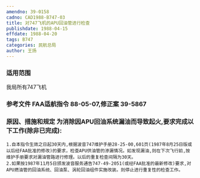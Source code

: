 ```yaml
---
amendno: 39-0158  
cadno: CAD1988-B747-03  
title: 对747飞机的APU回油管进行检查  
publishdate: 1988-04-15  
effdate: 1988-04-20  
tags: B747  
categories: 民航总局  
author: 王扬  
---
```

  
### 适用范围  
我局所有747飞机  
  
<!--more-->  
### 参考文件    FAA适航指令 88-05-07,修正案 39-5867  
  
### 原因、措施和规定     为消除因APU回油系统漏油而导致起火,要求完成以下工作(除非已完成):  
    1.自本指令生效之日起30天内,根据波音747维护手册28-25-00,601页(1987年8月25日版或以后经FAA批准的修改)的要求，检查APU供油管的渗漏情况。如发现漏油,则在下次飞行前,按维护手册要求对漏油管路进行修理。以后的重复检查间隔为30天。  
    2.如果按1987年11月5日颁发波音服务通告747-49-2051(或经FAA批准的最新修改)要求,对APU燃油管的回油系统、回油泵、涡轮回油组件实施改装。则停止进行重复性的检查工作。  
  
